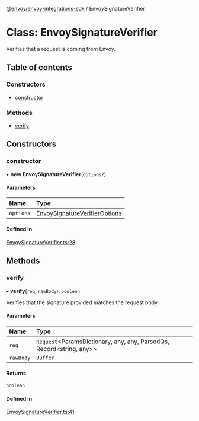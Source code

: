 [@envoy/envoy-integrations-sdk](../README.md) / EnvoySignatureVerifier

# Class: EnvoySignatureVerifier

Verifies that a request is coming from Envoy.

## Table of contents

### Constructors

- [constructor](envoysignatureverifier.md#constructor)

### Methods

- [verify](envoysignatureverifier.md#verify)

## Constructors

### constructor

• **new EnvoySignatureVerifier**(`options?`)

#### Parameters

| Name | Type |
| :------ | :------ |
| `options` | [EnvoySignatureVerifierOptions](../README.md#envoysignatureverifieroptions) |

#### Defined in

[EnvoySignatureVerifier.ts:28](https://github.com/envoy/envoy-integrations-sdk-nodejs/blob/cd208f9/src/EnvoySignatureVerifier.ts#L28)

## Methods

### verify

▸ **verify**(`req`, `rawBody`): `boolean`

Verifies that the signature provided matches the request body.

#### Parameters

| Name | Type |
| :------ | :------ |
| `req` | `Request`<ParamsDictionary, any, any, ParsedQs, Record<string, any\>\> |
| `rawBody` | `Buffer` |

#### Returns

`boolean`

#### Defined in

[EnvoySignatureVerifier.ts:41](https://github.com/envoy/envoy-integrations-sdk-nodejs/blob/cd208f9/src/EnvoySignatureVerifier.ts#L41)
